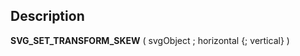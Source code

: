 ﻿<!-- SVG_SET_TRANSFORM_SKEW ( objectID ; angleVertical ; angleHorizontal ) -> objectID (Text) -> angleVertical (Real) -> angleHorizontal (Real)-->## Description **SVG\_SET\_TRANSFORM\_SKEW** ( svgObject ; horizontal {; vertical} ) 